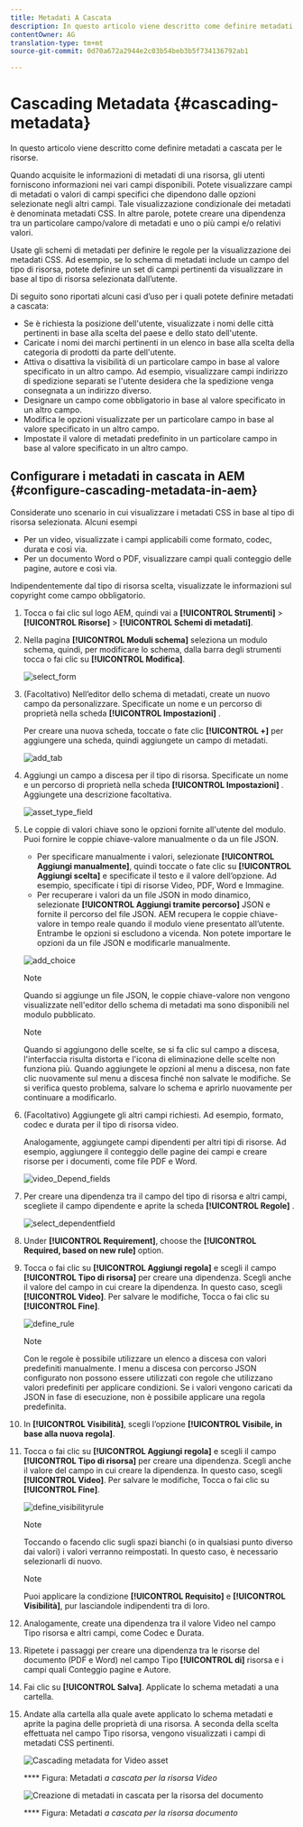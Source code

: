 ```yaml
---
title: Metadati A Cascata
description: In questo articolo viene descritto come definire metadati a cascata per le risorse.
contentOwner: AG
translation-type: tm+mt
source-git-commit: 0d70a672a2944e2c03b54beb3b5f734136792ab1

---
```



# Cascading Metadata {#cascading-metadata}

In questo articolo viene descritto come definire metadati a cascata per le risorse.

Quando acquisite le informazioni di metadati di una risorsa, gli utenti forniscono informazioni nei vari campi disponibili. Potete visualizzare campi di metadati o valori di campi specifici che dipendono dalle opzioni selezionate negli altri campi. Tale visualizzazione condizionale dei metadati è denominata metadati CSS. In altre parole, potete creare una dipendenza tra un particolare campo/valore di metadati e uno o più campi e/o relativi valori.

Usate gli schemi di metadati per definire le regole per la visualizzazione dei metadati CSS. Ad esempio, se lo schema di metadati include un campo del tipo di risorsa, potete definire un set di campi pertinenti da visualizzare in base al tipo di risorsa selezionata dall’utente.

Di seguito sono riportati alcuni casi d’uso per i quali potete definire metadati a cascata:

* Se è richiesta la posizione dell&#39;utente, visualizzate i nomi delle città pertinenti in base alla scelta del paese e dello stato dell&#39;utente.
* Caricate i nomi dei marchi pertinenti in un elenco in base alla scelta della categoria di prodotti da parte dell&#39;utente.
* Attiva o disattiva la visibilità di un particolare campo in base al valore specificato in un altro campo. Ad esempio, visualizzare campi indirizzo di spedizione separati se l&#39;utente desidera che la spedizione venga consegnata a un indirizzo diverso.
* Designare un campo come obbligatorio in base al valore specificato in un altro campo.
* Modifica le opzioni visualizzate per un particolare campo in base al valore specificato in un altro campo.
* Impostate il valore di metadati predefinito in un particolare campo in base al valore specificato in un altro campo.

## Configurare i metadati in cascata in AEM {#configure-cascading-metadata-in-aem}

Considerate uno scenario in cui visualizzare i metadati CSS in base al tipo di risorsa selezionata. Alcuni esempi

* Per un video, visualizzate i campi applicabili come formato, codec, durata e così via.
* Per un documento Word o PDF, visualizzare campi quali conteggio delle pagine, autore e così via.

Indipendentemente dal tipo di risorsa scelta, visualizzate le informazioni sul copyright come campo obbligatorio.

1. Tocca o fai clic sul logo AEM, quindi vai a **[!UICONTROL Strumenti]** > **[!UICONTROL Risorse]** > **[!UICONTROL Schemi di metadati]**.
1. Nella pagina **[!UICONTROL Moduli schema]** seleziona un modulo schema, quindi, per modificare lo schema, dalla barra degli strumenti tocca o fai clic su **[!UICONTROL Modifica]**.

   ![select_form](assets/select_form.png)

1. (Facoltativo) Nell’editor dello schema di metadati, create un nuovo campo da personalizzare. Specificate un nome e un percorso di proprietà nella scheda **[!UICONTROL Impostazioni]** .

   Per creare una nuova scheda, toccate o fate clic **[!UICONTROL +]** per aggiungere una scheda, quindi aggiungete un campo di metadati.

   ![add_tab](assets/add_tab.png)

1. Aggiungi un campo a discesa per il tipo di risorsa. Specificate un nome e un percorso di proprietà nella scheda **[!UICONTROL Impostazioni]** . Aggiungete una descrizione facoltativa.

   ![asset_type_field](assets/asset_type_field.png)

1. Le coppie di valori chiave sono le opzioni fornite all&#39;utente del modulo. Puoi fornire le coppie chiave-valore manualmente o da un file JSON.

   * Per specificare manualmente i valori, selezionate **[!UICONTROL Aggiungi manualmente]**, quindi toccate o fate clic su **[!UICONTROL Aggiungi scelta]** e specificate il testo e il valore dell’opzione. Ad esempio, specificate i tipi di risorse Video, PDF, Word e Immagine.
   * Per recuperare i valori da un file JSON in modo dinamico, selezionate **[!UICONTROL Aggiungi tramite percorso]** JSON e fornite il percorso del file JSON. AEM recupera le coppie chiave-valore in tempo reale quando il modulo viene presentato all’utente.
   Entrambe le opzioni si escludono a vicenda. Non potete importare le opzioni da un file JSON e modificarle manualmente.

   ![add_choice](assets/add_choice.png)

   >[!NOTE]
   >
   >Quando si aggiunge un file JSON, le coppie chiave-valore non vengono visualizzate nell&#39;editor dello schema di metadati ma sono disponibili nel modulo pubblicato.

   >[!NOTE]
   >
   >Quando si aggiungono delle scelte, se si fa clic sul campo a discesa, l&#39;interfaccia risulta distorta e l&#39;icona di eliminazione delle scelte non funziona più. Quando aggiungete le opzioni al menu a discesa, non fate clic nuovamente sul menu a discesa finché non salvate le modifiche. Se si verifica questo problema, salvare lo schema e aprirlo nuovamente per continuare a modificarlo.

1. (Facoltativo) Aggiungete gli altri campi richiesti. Ad esempio, formato, codec e durata per il tipo di risorsa video.

   Analogamente, aggiungete campi dipendenti per altri tipi di risorse. Ad esempio, aggiungere il conteggio delle pagine dei campi e creare risorse per i documenti, come file PDF e Word.

   ![video_Depend_fields](assets/video_dependent_fields.png)

1. Per creare una dipendenza tra il campo del tipo di risorsa e altri campi, scegliete il campo dipendente e aprite la scheda **[!UICONTROL Regole]** .

   ![select_dependentfield](assets/select_dependentfield.png)

1. Under **[!UICONTROL Requirement]**, choose the **[!UICONTROL Required, based on new rule]** option.
1. Tocca o fai clic su **[!UICONTROL Aggiungi regola]** e scegli il campo **[!UICONTROL Tipo di risorsa]** per creare una dipendenza. Scegli anche il valore del campo in cui creare la dipendenza. In questo caso, scegli **[!UICONTROL Video]**. Per salvare le modifiche, Tocca o fai clic su **[!UICONTROL Fine]**.

   ![define_rule](assets/define_rule.png)

   >[!NOTE]
   >
   >Con le regole è possibile utilizzare un elenco a discesa con valori predefiniti manualmente. I menu a discesa con percorso JSON configurato non possono essere utilizzati con regole che utilizzano valori predefiniti per applicare condizioni. Se i valori vengono caricati da JSON in fase di esecuzione, non è possibile applicare una regola predefinita.

1. In **[!UICONTROL Visibilità]**, scegli l’opzione **[!UICONTROL Visibile, in base alla nuova regola]**.

1. Tocca o fai clic su **[!UICONTROL Aggiungi regola]** e scegli il campo **[!UICONTROL Tipo di risorsa]** per creare una dipendenza. Scegli anche il valore del campo in cui creare la dipendenza. In questo caso, scegli **[!UICONTROL Video]**. Per salvare le modifiche, Tocca o fai clic su **[!UICONTROL Fine]**.

   ![define_visibilityrule](assets/define_visibilityrule.png)

   >[!NOTE]
   >
   >Toccando o facendo clic sugli spazi bianchi (o in qualsiasi punto diverso dai valori) i valori verranno reimpostati. In questo caso, è necessario selezionarli di nuovo.

   >[!NOTE]
   >
   >Puoi applicare la condizione **[!UICONTROL Requisito]** e **[!UICONTROL Visibilità]**, pur lasciandole indipendenti tra di loro.

1. Analogamente, create una dipendenza tra il valore Video nel campo Tipo risorsa e altri campi, come Codec e Durata.
1. Ripetete i passaggi per creare una dipendenza tra le risorse del documento (PDF e Word) nel campo Tipo **[!UICONTROL di]** risorsa e i campi quali Conteggio pagine e Autore.
1. Fai clic su **[!UICONTROL Salva]**. Applicate lo schema metadati a una cartella.

1. Andate alla cartella alla quale avete applicato lo schema metadati e aprite la pagina delle proprietà di una risorsa. A seconda della scelta effettuata nel campo Tipo risorsa, vengono visualizzati i campi di metadati CSS pertinenti.

   ![Cascading metadata for Video asset](assets/video_asset.png)

   **** Figura: Metadati *a cascata per la risorsa Video*

   ![Creazione di metadati in cascata per la risorsa del documento](assets/doc_type_fields.png)

   **** Figura: Metadati *a cascata per la risorsa documento*

